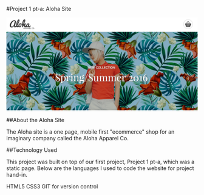 #Project 1 pt-a: Aloha Site

![Aloha Shop Home Page](homepage.png)

##About the Aloha Site

The Aloha site is a one page, mobile first "ecommerce" shop for an imaginary company called the Aloha Apparel Co.

##Technology Used

This project was built on top of our first project, Project 1 pt-a, which was a static page. Below are the languages I used to code the website for project hand-in.

HTML5
CSS3
GIT for version control
